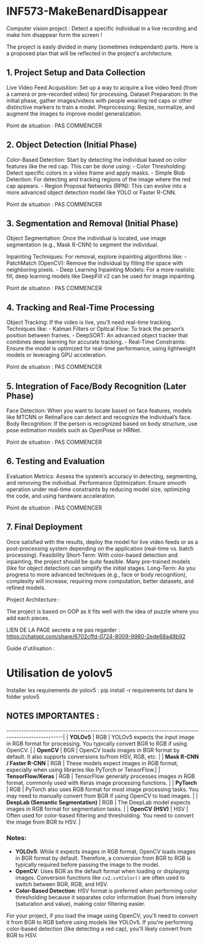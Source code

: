 # INF573-MakeBenardDisappear
Computer vision project : Detect a specific individual in a live recording and make him disappear form the screen !

The project is easly divided in many (sometimes independant) parts.
Here is a proposed plan that will be reflected in the project's architecture.

## 1. Project Setup and Data Collection
Live Video Feed Acquisition: Set up a way to acquire a live video feed (from a camera or pre-recorded video) for processing.
Dataset Preparation: In the initial phase, gather images/videos with people wearing red caps or other distinctive markers to train a model.
Preprocessing: Resize, normalize, and augment the images to improve model generalization.

Point de situation : PAS COMMENCER

## 2. Object Detection (Initial Phase)
Color-Based Detection: Start by detecting the individual based on color features like the red cap. This can be done using:
    - Color Thresholding: Detect specific colors in a video frame and apply masks.
    - Simple Blob Detection: For detecting and tracking regions of the image where the red cap appears.
    - Region Proposal Networks (RPN): This can evolve into a more advanced object detection model like YOLO or Faster R-CNN.

Point de situation : PAS COMMENCER

## 3. Segmentation and Removal (Initial Phase)
Object Segmentation: Once the individual is located, use image segmentation (e.g., Mask R-CNN) to segment the individual.

Inpainting Techniques: For removal, explore inpainting algorithms like:
    - PatchMatch (OpenCV): Remove the individual by filling the space with neighboring pixels.
    - Deep Learning Inpainting Models: For a more realistic fill, deep learning models like DeepFill v2 can be used for image inpainting.

Point de situation : PAS COMMENCER

## 4. Tracking and Real-Time Processing
Object Tracking: If the video is live, you’ll need real-time tracking. 
Techniques like:
    - Kalman Filters or Optical Flow: To track the person’s position between frames.
    - DeepSORT: An advanced object tracker that combines deep learning for accurate tracking.
    - Real-Time Constraints: Ensure the model is optimized for real-time performance, using lightweight models or leveraging GPU acceleration.

Point de situation : PAS COMMENCER

## 5. Integration of Face/Body Recognition (Later Phase)
Face Detection: When you want to locate based on face features, models like MTCNN or RetinaFace can detect and recognize the individual’s face.
Body Recognition: If the person is recognized based on body structure, use pose estimation models such as OpenPose or HRNet.

Point de situation : PAS COMMENCER

## 6. Testing and Evaluation
Evaluation Metrics: Assess the system’s accuracy in detecting, segmenting, and removing the individual.
Performance Optimization: Ensure smooth operation under real-time constraints by reducing model size, optimizing the code, and using hardware acceleration.

Point de situation : PAS COMMENCER

## 7. Final Deployment
Once satisfied with the results, deploy the model for live video feeds or as a post-processing system depending on the application (real-time vs. batch processing).
Feasibility
Short-Term: With color-based detection and inpainting, the project should be quite feasible. Many pre-trained models (like for object detection) can simplify the initial stages.
Long-Term: As you progress to more advanced techniques (e.g., face or body recognition), complexity will increase, requiring more computation, better datasets, and refined models.


Project Architecture : 

The project is based on OOP as it fits well with the idea of puzzle where you add each pieces.


LIEN DE LA PAGE secrete a ne pas regarder : https://chatgpt.com/share/6702cffd-0724-8009-9980-2ede68a49b92

Guide d'utilisation :

# Utilisation de yolov5

Installer les requirements de yolov5 : pip install -r requirements.txt dans le folder yolov5







## NOTES IMPORTANTES :

-----------------------------------------------------------------------------------------------------|
| **YOLOv5**                    | RGB                        | YOLOv5 expects the input image in RGB format for processing. You typically convert BGR to RGB if using OpenCV. |
| **OpenCV**                    | BGR                        | OpenCV loads images in BGR format by default. It also supports conversions to/from HSV, RGB, etc.    |
| **Mask R-CNN / Faster R-CNN** | RGB                        | These models expect images in RGB format, especially when using libraries like PyTorch or TensorFlow.|
| **TensorFlow/Keras**          | RGB                        | TensorFlow generally processes images in RGB format, commonly used with Keras image processing functions. |
| **PyTorch**                   | RGB                        | PyTorch also uses RGB format for most image processing tasks. You may need to manually convert from BGR if using OpenCV to load images. |
| **DeepLab (Semantic Segmentation)** | RGB                  | The DeepLab model expects images in RGB format for segmentation tasks.                              |
| **OpenCV (HSV)**              | HSV                        | Often used for color-based filtering and thresholding. You need to convert the image from BGR to HSV. |

### Notes:
- **YOLOv5**: While it expects images in RGB format, OpenCV loads images in BGR format by default. Therefore, a conversion from BGR to RGB is typically required before passing the image to the model.
- **OpenCV**: Uses BGR as the default format when loading or displaying images. Conversion functions like `cv2.cvtColor()` are often used to switch between BGR, RGB, and HSV.
- **Color-Based Detection**: HSV format is preferred when performing color thresholding because it separates color information (hue) from intensity (saturation and value), making color filtering easier.

For your project, if you load the image using OpenCV, you'll need to convert it from BGR to RGB before using models like YOLOv5. If you're performing color-based detection (like detecting a red cap), you'll likely convert from BGR to HSV.